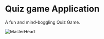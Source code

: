 # Quiz game Application
A fun and mind-boggling Quiz Game.

![MasterHead](https://tint.creativemarket.com/kSiQljYMFwrvc9zJL_Za_KF5e3Y_MR3skrHerEMe9mw/width:1200/height:800/gravity:nowe/rt:fill-down/el:1/czM6Ly9maWxlcy5jcmVhdGl2ZW1hcmtldC5jb20vaW1hZ2VzL3NjcmVlbnNob3RzL3Byb2R1Y3RzLzE2OTAvMTY5MDMvMTY5MDM2MDkvZnJhbWUtMi1vLmpwZw?1673205105)

